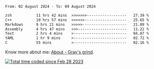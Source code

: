<!--START_SECTION:waka-->

```txt
From: 02 August 2024 - To: 09 August 2024

zsh           11 hrs 42 mins  >>>>>>>------------------   27.39 %
C++           10 hrs 57 mins  >>>>>>-------------------   25.65 %
Markdown      9 hrs 21 mins   >>>>>--------------------   21.89 %
Assembly      4 hrs 47 mins   >>>----------------------   11.22 %
Text          2 hrs 4 mins    >------------------------   04.87 %
YAML          1 hr 9 mins     >------------------------   02.72 %
C             55 mins         >------------------------   02.16 %
```

<!--END_SECTION:waka-->

<!-- [![grayxu's github stats](https://github-readme-stats.vercel.app/api?username=grayxu&count_private=true&show_icons=true)](https://github.com/grayxu) -->

Know more about me: [About - Gray's grind](https://www.grayxu.cn/).
<p align="left">
  <a href="https://wakatime.com/@c69eb31e-43a1-463f-8968-c3449e386f57"><img src="https://wakatime.com/badge/user/c69eb31e-43a1-463f-8968-c3449e386f57.svg" title="Total time coded since Feb 28 2023" /></a>
</p>

